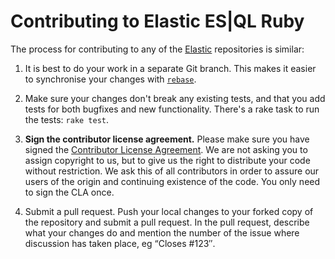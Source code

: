 # Contributing to Elastic ES|QL Ruby

The process for contributing to any of the [Elastic](https://github.com/elastic) repositories is similar:

1. It is best to do your work in a separate Git branch. This makes it easier to synchronise your changes with [`rebase`](http://mislav.uniqpath.com/2013/02/merge-vs-rebase/).

2. Make sure your changes don't break any existing tests, and that you add tests for both bugfixes and new functionality. There's a rake task to run the tests: `rake test`.

3. **Sign the contributor license agreement.**
Please make sure you have signed the [Contributor License Agreement](https://www.elastic.co/contributor-agreement/). We are not asking you to assign copyright to us, but to give us the right to distribute your code without restriction. We ask this of all contributors in order to assure our users of the origin and continuing existence of the code. You only need to sign the CLA once.

4. Submit a pull request.
Push your local changes to your forked copy of the repository and submit a pull request. In the pull request, describe what your changes do and mention the number of the issue where discussion has taken place, eg “Closes #123″.
